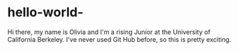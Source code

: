 # hello-world-

Hi there, my name is Olivia and I'm a rising Junior at the University of California Berkeley. I've never used Git Hub before, so this is pretty exciting. 
